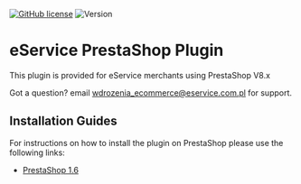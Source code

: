 [![GitHub license](https://img.shields.io/github/license/eservice-electronic-payments/prestashop-8)](https://github.com/eservice-electronic-payments/prestashop-8/blob/master/LICENSE)
![Version](https://img.shields.io/badge/version-1.1.0-informational)

# eService PrestaShop Plugin

This plugin is provided for eService merchants using PrestaShop V8.x 

Got a question? email wdrozenia_ecommerce@eservice.com.pl for support.

## Installation Guides

For instructions on how to install the plugin on PrestaShop please use the following links:
* [PrestaShop 1.6](https://github.com/eservice-electronic-payments/prestashop-8/wiki/PrestaShop8)

